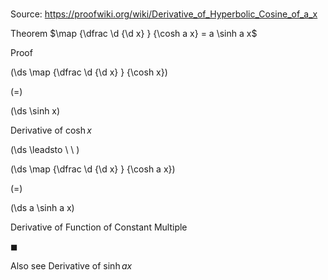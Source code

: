 # 

Source: https://proofwiki.org/wiki/Derivative_of_Hyperbolic_Cosine_of_a_x

Theorem
$\map {\dfrac \d {\d x} } {\cosh a x} = a \sinh a x$


Proof













\(\ds \map {\dfrac \d {\d x} } {\cosh x}\)

\(=\)







\(\ds \sinh x\)





Derivative of $\cosh x$








\(\ds \leadsto \ \ \)





\(\ds \map {\dfrac \d {\d x} } {\cosh a x}\)

\(=\)







\(\ds a \sinh a x\)





Derivative of Function of Constant Multiple



$\blacksquare$


Also see
Derivative of $\sinh a x$





